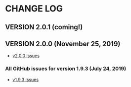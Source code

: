 # CHANGE LOG

## VERSION 2.0.1 (coming!)

## VERSION 2.0.0 (November 25, 2019)
* [v2.0.0 issues](https://github.com/LaSalleSoftware/lsv2-novabackend-pkg/milestone/2?closed=1)

### All GitHub issues for version 1.9.3 (July 24, 2019)
* [v1.9.3 issues](https://github.com/LaSalleSoftware/lsv2-novabackend-pkg/milestone/1?closed=1)

